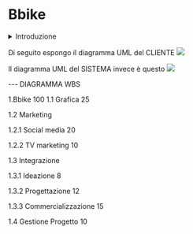 
# Bbike

<details>
<summary> Introduzione </summary>
Scarica, scannerizza e pedala! Bbike, la nuova applicazione che permette di girare in bici tutta Bergamo.
La mia applicazione si basa sul modello dell'applicazione BiGi. Il problema che risolvo è quello del trasporto veloce nella città di Bergamo. Quante volte infatti ci siamo trovati in una situazione nella quale, per esempio, dovevamo raggiungere la fermata del pullman che era a 20 minuti a piedi. Ed è proprio in quella situazione che desideriamo un metodo più veloce per raggiungere la nostra destinazione. Ed è proprio in quella situazione che la nostra applicazione viene in aiuto! Con la numerosa quantità di biciclette che intendiamo mettere a disposizione, potrai trovarne una nelle vicinanze ovunque ti trovi! E in quel momento ti basta scannerizzare il codice QR posizionato sul manubrio della bicicletta e pedalare comodamente fino alla destinazione.

<details>
<summary>Registrazione</summary>
Attori Principali: Utente<br>
  L'utente apre l'applicazione.<br>
  L'utente seleziona l'opzione di registrazione.<br>
  L'utente inserisce i dati richiesti (nome, email, password, ecc.).<br>
  L'applicazione verifica i dati e crea un account per l'utente.<br>
  L'utente viene autenticato automaticamente.<br>
Estensioni:<br>
 • Se i dati inseriti non sono validi, l'applicazione mostra un messaggio di errore.<br>
</details>
<details>
<summary>Noleggio</summary>
Attori Principali: Utente<br>
  L'utente è autenticato nell'applicazione.<br>
  L'utente apre la mappa dell'applicazione.<br>
  L'utente trova una bicicletta disponibile nelle vicinanze.<br>
  L'utente scannerizza il codice QR sulla bicicletta per iniziare il noleggio.<br>
  L'applicazione inizia a registrare il tempo del noleggio.<br>
  L'utente pedala verso la destinazione desiderata.<br>
  L'utente raggiunge la destinazione e termina il noleggio attraverso l'applicazione.<br>
  L'applicazione calcola il costo del noleggio e richiede il pagamento.<br>
Estensioni:<br>
 • Se la bicicletta non è disponibile, l'applicazione avvisa l'utente.<br>
 • Se l'utente supera il tempo massimo di noleggio senza restituire la bicicletta, verranno applicate tariffe aggiuntive.<br>
</details>
<details>
<summary>Prenotazione</summary>
Attori Principali: Utente<br>
  L'utente è autenticato nell'applicazione.<br>
  L'utente trova una bicicletta che desidera prenotare.<br>
  L'utente seleziona l'opzione di prenotazione per la bicicletta.<br>
  L'applicazione chiede la durata della prenotazione o usa il valore predefinito se l'utente non specifica una durata.<br>
  La bicicletta viene prenotata per l'utente per la durata specificata.<br>
  L'utente può poi ritirare la bicicletta nella durata della prenotazione.<br>
Estensioni:<br>
 • Se un'altra persona prenota la stessa bicicletta prima che l'utente vada a ritirarla, l'applicazione notifica l'utente e cancella la prenotazione.<br>
</details>
<details>
<summary>Pagamento</summary>
Attori Principali: Utente<br>
  L'utente ha terminato il noleggio di una bicicletta.<br>
  L'applicazione calcola il costo del noleggio in base al tempo trascorso.<br>
  L'applicazione richiede il pagamento all'utente.<br>
  L'utente inserisce i dettagli di pagamento (carta di credito, PayPal, ecc.).<br>
  L'applicazione elabora il pagamento e invia una ricevuta.<br>
Estensioni:<br>
 • Se il pagamento non riesce, l'applicazione avvisa l'utente e richiede un altro metodo di pagamento.<br>
</details>
<details>
<summary>Scelta Abbonamento</summary>
Attori Principali: Utente<br>
  L'utente è autenticato nell'applicazione.<br>
  L'utente accede alla sezione "Scelta Abbonamento."<br>
  L'utente seleziona uno tra i vari abbonamenti disponibili (3 mesi, 6 mesi, 1 anno).<br>
  L'applicazione calcola il costo dell'abbonamento.<br>
  L'utente conferma l'acquisto e effettua il pagamento.<br>
Estensioni:<br>
 • Se il pagamento dell'abbonamento non riesce, l'applicazione avvisa l'utente e richiede un altro metodo di pagamento.<br>
</details>
<details>
<summary>Sicurezza</summary>
Attori Principali: Sistema (Non funzionale)<br>
  L'applicazione implementa un software di sicurezza per prevenire il furto dei mezzi.<br>
  Il software monitora il movimento delle biciclette e rileva attività sospette.<br>
  In caso di furto o movimento non autorizzato, il sistema invia notifiche ai gestori dell'applicazione e agli utenti.<br>
Estensioni:<br>
 • Se viene rilevato un furto, il sistema attiva un sistema di tracciamento per recuperare la bicicletta.<br>
</details>
<details>
<summary>Manutenzione</summary>
Attori Principali: Operatore<br>
  Ogni bicicletta è compresa di un chip che ne monitora lo stato.<br>
  Il chip rileva eventuali problemi o danni alla bicicletta.<br>
  In caso di stato del mezzo compromesso, l'operatore viene notificato.<br>
  L'operatore recupera la bicicletta per la manutenzione e la ripara.<br>
  Dopo la manutenzione, la bicicletta viene rimessa a disposizione dei clienti.<br>
Estensioni:<br>
 • Se la bicicletta è troppo danneggiata per essere riparata, viene sostituita con una nuova bicicletta.<br>
</details>
<details>
<summary>Naviga</summary>
Attori Principali: Utente<br>
Nella home dell'applicazione, l'utente accede alla funzione "Naviga."<br>
L'utente seleziona una destinazione sulla mappa.<br>
  L'applicazione calcola il percorso più veloce per raggiungere la destinazione in bicicletta.<br>
  L'utente segue le indicazioni sulla mappa per guidarlo al suo scopo.<br>
Estensioni:<br>
 • Se ci sono problemi lungo il percorso (strade chiuse, lavori in corso, ecc.), l'applicazione calcola un percorso alternativo.<br>
</details>
<details>
  <summary>MultiNoleggio</summary>
Attori Principali: Utente<br>
  L'applicazione registra il noleggio della prima bicicletta.<br>
  L'utente ripete il processo per noleggiare una seconda bicicletta, e così via, fino a un massimo di 5 biciclette.<br>
  L'applicazione calcola sconti crescenti in base al numero di biciclette noleggiate contemporaneamente.<br>
  L'utente termina i noleggi delle biciclette quando ha finito di usarle.<br>
Estensioni:<br>
 • Se l'utente tenta di noleggiare più di 5 biciclette contemporaneamente, l'applicazione mostra un messaggio di errore.<br>
</details>
</details>



Di seguito espongo il diagramma UML del CLIENTE
<img src="http://yuml.me/diagram/scruffy/usecase/[Cliente]-(Registrazione),[Cliente]-(Noleggio mezzo),(Noleggio mezzo)>(Autenticazione),[Cliente]-(Prenotazione mezzo),(Prenotazione mezzo)>(Noleggio mezzo),(Prenotazione mezzo)>(Autenticazione),(Registrazione)<(Acquisto abbonamento),(Acquisto abbonamento)>(Aggiungi carta),(Acquisto abbonamento)>(Autenticazione)" >



Il diagramma UML del SISTEMA invece è questo
<img src="http://yuml.me/diagram/scruffy/usecase/[Sistema]-(Attivazione mezzo),(Attivazione mezzo)>(Sblocco mezzo),[Sistema]-(Parcheggio mezzo),(Parcheggio mezzo)>(Verifica Posto parcheggio),[Sistema]-(Controllo stato mezzo)" >


--- DIAGRAMMA WBS

1.Bbike                        100
1.1 Grafica                    25

1.2 Marketing                    

1.2.1 Social media             20 

1.2.2 TV marketing             10 

1.3 Integrazione 

1.3.1 Ideazione                8

1.3.2 Progettazione            12

1.3.3 Commercializzazione      15

1.4 Gestione Progetto          10

